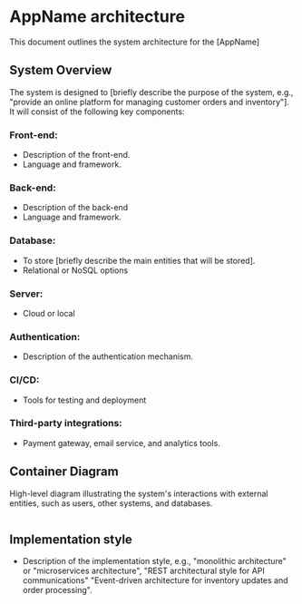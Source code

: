 # AppName architecture

This document outlines the system architecture for the [AppName]

## System Overview
The system is designed to [briefly describe the purpose of the system, e.g., "provide an online platform for managing customer orders and inventory"]. It will consist of the following key components:

### Front-end: 
- Description of the front-end.
- Language and framework. 

### Back-end: 
- Description of the back-end
- Language and framework.
 
### Database: 
- To store [briefly describe the main entities that will be stored].
- Relational or NoSQL options 

### Server: 
- Cloud or local

### Authentication: 
- Description of the authentication mechanism.

### CI/CD: 
- Tools for testing and deployment

### Third-party integrations: 
- Payment gateway, email service, and analytics tools.

## Container Diagram

 High-level diagram illustrating the system's interactions with external entities, such as users, other systems, and databases.


```mermaid

```

## Implementation style
- Description of the implementation style, e.g., "monolithic architecture" or "microservices architecture", "REST architectural style for API communications" "Event-driven architecture for inventory updates and order processing".



